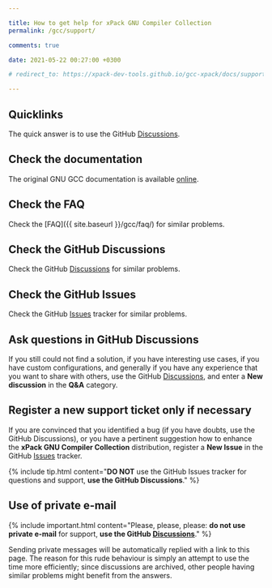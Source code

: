 ```yaml
---

title: How to get help for xPack GNU Compiler Collection
permalink: /gcc/support/

comments: true

date: 2021-05-22 00:27:00 +0300

# redirect_to: https://xpack-dev-tools.github.io/gcc-xpack/docs/support/

---
```


## Quicklinks

The quick answer is to use the GitHub
[Discussions](https://github.com/xpack-dev-tools/gcc-xpack/discussions/).

## Check the documentation

The original GNU GCC documentation is available
[online](https://gcc.gnu.org/onlinedocs/).

## Check the FAQ

Check the [FAQ]({{ site.baseurl }}/gcc/faq/)
for similar problems.

## Check the GitHub Discussions

Check the GitHub [Discussions](https://github.com/xpack-dev-tools/gcc-xpack/discussions/) for
similar problems.

## Check the GitHub Issues

Check the GitHub
[Issues](https://github.com/xpack-dev-tools/gcc-xpack/issues/)
tracker for similar problems.

## Ask questions in GitHub Discussions

If you still could not find a solution, if you have interesting use
cases, if you have custom configurations, and generally if you have
any experience that you want to share with others, use the GitHub
[Discussions](https://github.com/xpack-dev-tools/gcc-xpack/discussions/),
and enter a **New discussion** in the **Q&A** category.

## Register a new support ticket only if necessary

If you are convinced that you identified a bug (if you have doubts,
use the GitHub Discussions),
or you have a pertinent suggestion how to enhance the **xPack GNU Compiler Collection**
distribution, register a **New Issue** in the GitHub
[Issues](https://github.com/xpack-dev-tools/gcc-xpack/issues/)
tracker.

{% include tip.html content="**DO NOT** use the GitHub Issues tracker
for questions and support, **use the GitHub Discussions**." %}

## Use of private e-mail

{% include important.html content="Please, please, please: **do not use
private e-mail** for support, **use the GitHub
[Discussions](https://github.com/xpack-dev-tools/gcc-xpack/discussions/)**." %}

Sending private messages will be automatically replied with
a link to this page.
The reason for this rude behaviour is simply an attempt to use
the time more efficiently; since discussions are archived, other people
having similar problems might benefit from the answers.

